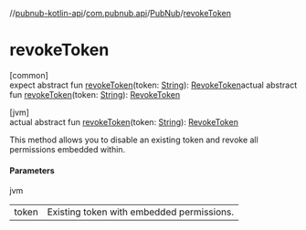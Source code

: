 //[pubnub-kotlin-api](../../../index.md)/[com.pubnub.api](../index.md)/[PubNub](index.md)/[revokeToken](revoke-token.md)

# revokeToken

[common]\
expect abstract fun [revokeToken](revoke-token.md)(token: [String](https://kotlinlang.org/api/latest/jvm/stdlib/kotlin-stdlib/kotlin/-string/index.html)): [RevokeToken](../../com.pubnub.api.endpoints.access/-revoke-token/index.md)actual abstract fun [revokeToken](revoke-token.md)(token: [String](https://kotlinlang.org/api/latest/jvm/stdlib/kotlin-stdlib/kotlin/-string/index.html)): [RevokeToken](../../com.pubnub.api.endpoints.access/-revoke-token/index.md)

[jvm]\
actual abstract fun [revokeToken](revoke-token.md)(token: [String](https://kotlinlang.org/api/latest/jvm/stdlib/kotlin-stdlib/kotlin/-string/index.html)): [RevokeToken](../../com.pubnub.api.endpoints.access/-revoke-token/index.md)

This method allows you to disable an existing token and revoke all permissions embedded within.

#### Parameters

jvm

| | |
|---|---|
| token | Existing token with embedded permissions. |
